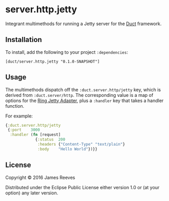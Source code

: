 # server.http.jetty

Integrant multimethods for running a Jetty server for the [Duct][]
framework.

[duct]: https://github.com/duct-framework/duct

## Installation

To install, add the following to your project `:dependencies`:

    [duct/server.http.jetty "0.1.0-SNAPSHOT"]

## Usage

The multimethods dispatch off the `:duct.server.http/jetty` key, which
is derived from `:duct.server/http`. The corresponding value is a map
of options for the [Ring Jetty Adapter][], plus a `:handler` key that
takes a handler function.

For example:

```clojure
{:duct.server.http/jetty
 {:port    3000
  :handler (fn [request]
             {:status  200
              :headers {"Content-Type" "text/plain"}
              :body    "Hello World"})}}
```

[ring jetty adapter]: https://ring-clojure.github.io/ring/ring.adapter.jetty.html

## License

Copyright © 2016 James Reeves

Distributed under the Eclipse Public License either version 1.0 or (at
your option) any later version.
